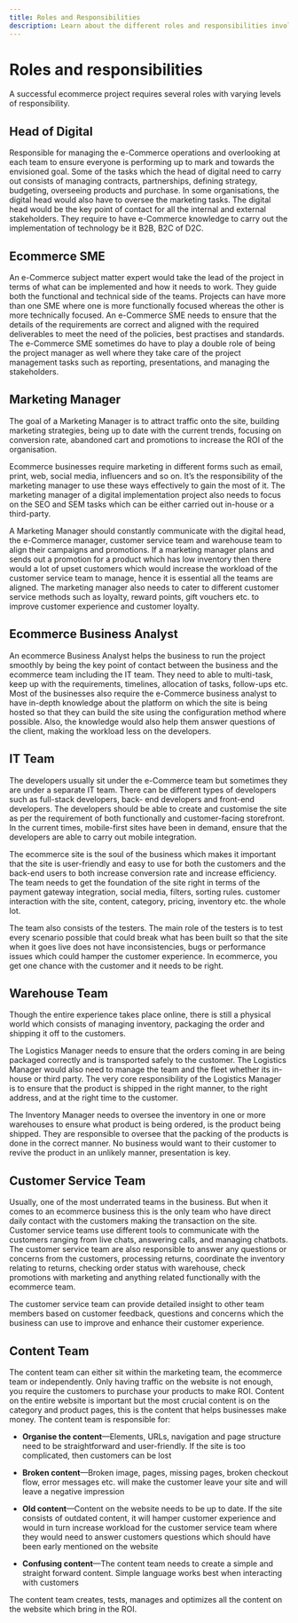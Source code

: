 ```yaml
---
title: Roles and Responsibilities
description: Learn about the different roles and responsibilities involved in a successful ecommerce project.
---
```


# Roles and responsibilities

A successful ecommerce project requires several roles with varying levels of responsibility.

## Head of Digital

Responsible for managing the e-Commerce operations and overlooking at each team to ensure everyone is performing up to mark and towards the envisioned goal. Some of the tasks which the head of digital need to carry out consists of managing contracts, partnerships, defining strategy, budgeting, overseeing products and purchase. In some organisations, the digital head would also have to oversee the marketing tasks. The digital head would be the key point of contact for all the internal and external stakeholders. They require to have e-Commerce knowledge to carry out the implementation of technology be it B2B, B2C of D2C.

## Ecommerce SME

An e-Commerce subject matter expert would take the lead of the project in terms of what can be implemented and how it needs to work. They guide both the functional and technical side of the teams. Projects can have more than one SME where one is more functionally focused whereas the other is more technically focused. An e-Commerce SME needs to ensure that the details of the requirements are correct and aligned with the required deliverables to meet the need of the policies, best practises and standards. The e-Commerce SME sometimes do have to play a double role of being the project manager as well where they take care of the project management tasks such as reporting, presentations, and managing the stakeholders.

## Marketing Manager

The goal of a Marketing Manager is to attract traffic onto the site, building marketing strategies, being up to date with the current trends, focusing on conversion rate, abandoned cart and promotions to increase the ROI of the organisation. 

Ecommerce businesses require marketing in different forms such as email, print, web, social media, influencers and so on. It’s the responsibility of the marketing manager to use these ways effectively to gain the most of it. The marketing manager of a digital implementation project also needs to focus on the SEO and SEM tasks which can be either carried out in-house or a third-party. 

A Marketing Manager should constantly communicate with the digital head, the e-Commerce manager, customer service team and warehouse team to align their campaigns and promotions. If a marketing manager plans and sends out a promotion for a product which has low inventory then there would a lot of upset customers which would increase the workload of the customer service team to manage, hence it is essential all the teams are aligned. The marketing manager also needs to cater to different customer service methods such as loyalty, reward points, gift vouchers etc. to improve customer experience and customer loyalty.

## Ecommerce Business Analyst

An ecommerce Business Analyst helps the business to run the project smoothly by being the key point of contact between the business and the ecommerce team including the IT team. They need to able to multi-task, keep up with the requirements, timelines, allocation of tasks, follow-ups etc. Most of the businesses also require the e-Commerce business analyst to have in-depth knowledge about the platform on which the site is being hosted so that they can build the site using the configuration method where possible. Also, the knowledge would also help them answer questions of the client, making the workload less on the developers.

## IT Team

The developers usually sit under the e-Commerce team but sometimes they are under a separate IT team. There can be different types of developers such as full-stack developers, back- end developers and front-end developers. The developers should be able to create and customise the site as per the requirement of both functionally and customer-facing storefront. In the current times, mobile-first sites have been in demand, ensure that the developers are able to carry out mobile integration.

The ecommerce site is the soul of the business which makes it important that the site is user-friendly and easy to use for both the customers and the back-end users to both increase conversion rate and increase efficiency. The team needs to get the foundation of the site right in terms of the payment gateway integration, social media, filters, sorting rules. customer interaction with the site, content, category, pricing, inventory etc. the whole lot.

The team also consists of the testers. The main role of the testers is to test every scenario possible that could break what has been built so that the site when it goes live does not have inconsistencies, bugs or performance issues which could hamper the customer experience. In ecommerce, you get one chance with the customer and it needs to be right.

## Warehouse Team

Though the entire experience takes place online, there is still a physical world which consists of managing inventory, packaging the order and shipping it off to the customers.

The Logistics Manager needs to ensure that the orders coming in are being packaged correctly and is transported safely to the customer. The Logistics Manager would also need to manage the team and the fleet whether its in-house or third party. The very core responsibility of the Logistics Manager is to ensure that the product is shipped in the right manner, to the right address, and at the right time to the customer.

The Inventory Manager needs to oversee the inventory in one or more warehouses to ensure what product is being ordered, is the product being shipped. They are responsible to oversee that the packing of the products is done in the correct manner. No business would want to their customer to revive the product in an unlikely manner, presentation is key.

## Customer Service Team

Usually, one of the most underrated teams in the business. But when it comes to an ecommerce business this is the only team who have direct daily contact with the customers making the transaction on the site. Customer service teams use different tools to communicate with the customers ranging from live chats, answering calls, and managing chatbots. The customer service team are also responsible to answer any questions or concerns from the customers, processing returns, coordinate the inventory relating to returns, checking order status with warehouse, check promotions with marketing and anything related functionally with the ecommerce team.

The customer service team can provide detailed insight to other team members based on customer feedback, questions and concerns which the business can use to improve and enhance their customer experience.

## Content Team

The content team can either sit within the marketing team, the ecommerce team or independently. Only having traffic on the website is not enough, you require the customers to purchase your products to make ROI. Content on the entire website is important but the most crucial content is on the category and product pages, this is the content that helps businesses make money. The content team is responsible for:

- **Organise the content**—Elements, URLs, navigation and page structure need to be straightforward and user-friendly. If the site is too complicated, then customers can be lost

- **Broken content**—Broken image, pages, missing pages, broken checkout flow, error messages etc. will make the customer leave your site and will leave a negative impression

- **Old content**—Content on the website needs to be up to date. If the site consists of outdated content, it will hamper customer experience and would in turn increase workload for the customer service team where they would need to answer customers questions which should have been early mentioned on the website

- **Confusing content**—The content team needs to create a simple and straight forward content. Simple language works best when interacting with customers

The content team creates, tests, manages and optimizes all the content on the website which bring in the ROI.
